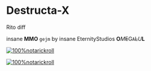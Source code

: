 # Destructa-X
Rito diff

insane  **MMO** `gejm` 
by insane EternityStudios **O***M*~~E~~G`A`~~L~~*U***L**

[![100%notarickroll](https://cdn.discordapp.com/attachments/844179692017942537/939594761713647636/gg.png)](https://www.youtube.com/watch?v=dQw4w9WgXcQ)

[![100%notarickroll](https://i.ytimg.com/vi/A24F1eHwdjw/maxresdefault.jpg)](https://www.youtube.com/watch?v=dQw4w9WgXcQ)